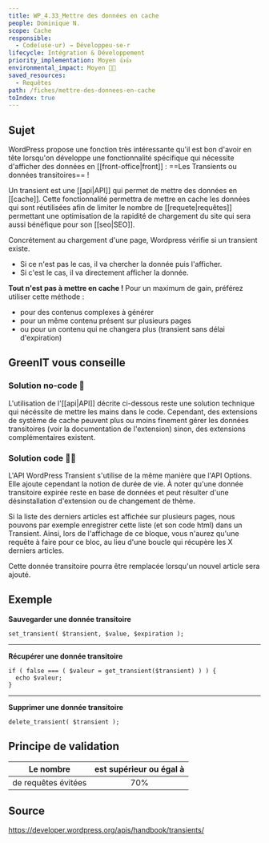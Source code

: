 ```yaml
---
title: WP_4.33_Mettre des données en cache
people: Dominique N.
scope: Cache
responsible:
  - Code(use·ur) → Développeu·se·r
lifecycle: Intégration & Développement
priority_implementation: Moyen 👍👍
environmental_impact: Moyen 🌱🌱
saved_resources:
  - Requêtes
path: /fiches/mettre-des-donnees-en-cache
toIndex: true
---
```


## Sujet

WordPress propose une fonction très intéressante qu'il est bon d'avoir en tête lorsqu'on développe une fonctionnalité spécifique qui nécessite d'afficher des données en [[front-office|front]] : ==Les Transients ou données transitoires== !

Un transient est une [[api|API]] qui permet de mettre des données en [[cache]].
Cette fonctionnalité permettra de mettre en cache les données qui sont réutilisées afin de limiter le nombre de [[requete|requêtes]] permettant une optimisation de la rapidité de chargement du site qui sera aussi bénéfique pour son [[seo|SEO]].

Concrétement au chargement d'une page, Wordpress vérifie si un transient existe.

- Si ce n'est pas le cas, il va chercher la donnée puis l'afficher.
- Si c'est le cas, il va directement afficher la donnée.

**Tout n'est pas à mettre en cache !**
Pour un maximum de gain, préférez utiliser cette méthode :

- pour des contenus complexes à générer
- pour un même contenu présent sur plusieurs pages
- ou pour un contenu qui ne changera plus (transient sans délai d'expiration)

## GreenIT vous conseille

### Solution no-code 🌱

L'utilisation de l'[[api|API]] décrite ci-dessous reste une solution technique qui nécéssite de mettre les mains dans le code. Cependant, des extensions de système de cache peuvent plus ou moins finement gérer les données transitoires (voir la documentation de l'extension) sinon, des extensions complémentaires existent.

### Solution code 🌱🌱

L'API WordPress Transient s'utilise de la même manière que l'API Options. Elle ajoute cependant la notion de durée de vie. À noter qu'une donnée transitoire expirée reste en base de données et peut résulter d'une désinstallation d'extension ou de changement de thème.

Si la liste des derniers articles est affichée sur plusieurs pages, nous pouvons par exemple enregistrer cette liste (et son code html) dans un Transient. Ainsi, lors de l'affichage de ce bloque, vous n'aurez qu'une requête à faire pour ce bloc, au lieu d'une boucle qui récupère les X derniers articles.

Cette donnée transitoire pourra être remplacée lorsqu'un nouvel article sera ajouté.

## Exemple

**Sauvegarder une donnée transitoire**

`set_transient( $transient, $value, $expiration );`

---

**Récupérer une donnée transitoire**

```
if ( false === ( $valeur = get_transient($transient) ) ) {
  echo $valeur;
}
```

---

**Supprimer une donnée transitoire**

`delete_transient( $transient );`

## Principe de validation

| Le nombre           | est supérieur ou égal à |
| ------------------- | :---------------------: |
| de requêtes évitées |           70%           |

## Source

<https://developer.wordpress.org/apis/handbook/transients/>
